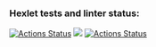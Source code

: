 ### Hexlet tests and linter status:
[![Actions Status](https://github.com/yumoshkin/frontend-project-lvl2/workflows/hexlet-check/badge.svg)](https://github.com/yumoshkin/frontend-project-lvl2/actions)
<a href="https://codeclimate.com/github/codeclimate/codeclimate/maintainability"><img src="https://api.codeclimate.com/v1/badges/a99a88d28ad37a79dbf6/maintainability" /></a>
[![Actions Status](https://github.com/yumoshkin/frontend-project-lvl2/workflows/node.js/badge.svg)](https://github.com/yumoshkin/frontend-project-lvl2/actions)